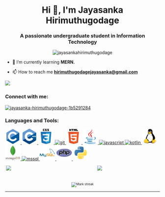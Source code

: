 <h1 align="center">Hi 👋, I'm Jayasanka Hirimuthugodage</h1>
<h3 align="center">A passionate undergraduate student in Information Technology</h3>

<p align="center"> <img src="https://komarev.com/ghpvc/?username=jayasankahirimuthugodage&label=Profile%20views&color=0e75b6&style=flat" alt="jayasankahirimuthugodage" /> </p>

- 🌱 I’m currently learning **MERN.**

- 📫 How to reach me **hirimuthugodagejayasanka@gmail.com**
<img src="https://raw.githubusercontent.com/JayasankaHirimuthugodage/Test_2/refs/heads/main/Computer-Code-Processing-Concept.webp" width=10%>
<h3 align="left">Connect with me:</h3>
<p align="left">
<a href="https://linkedin.com/in/jayasanka-hirimuthugodage-1b5291284" target="blank"><img align="center" src="https://raw.githubusercontent.com/rahuldkjain/github-profile-readme-generator/master/src/images/icons/Social/linked-in-alt.svg" alt="jayasanka-hirimuthugodage-1b5291284" height="30" width="40" /></a>
</p>

<h3 align="left">Languages and Tools:</h3>
<p align="left"> <a href="https://www.cprogramming.com/" target="_blank" rel="noreferrer"> <img src="https://raw.githubusercontent.com/devicons/devicon/master/icons/c/c-original.svg" alt="c" width="50" height="50"/> </a> <a href="https://www.w3schools.com/cpp/" target="_blank" rel="noreferrer"> <img src="https://raw.githubusercontent.com/devicons/devicon/master/icons/cplusplus/cplusplus-original.svg" alt="cplusplus" width="50" height="50"/> </a> <a href="https://www.w3schools.com/css/" target="_blank" rel="noreferrer"> <img src="https://raw.githubusercontent.com/devicons/devicon/master/icons/css3/css3-original-wordmark.svg" alt="css3" width="50" height="50"/> </a> <a href="https://git-scm.com/" target="_blank" rel="noreferrer"> <img src="https://www.vectorlogo.zone/logos/git-scm/git-scm-icon.svg" alt="git" width="50" height="50"/> </a> <a href="https://www.w3.org/html/" target="_blank" rel="noreferrer"> <img src="https://raw.githubusercontent.com/devicons/devicon/master/icons/html5/html5-original-wordmark.svg" alt="html5" width="50" height="50"/> </a> <a href="https://www.java.com" target="_blank" rel="noreferrer"> <img src="https://raw.githubusercontent.com/devicons/devicon/master/icons/java/java-original.svg" alt="java" width="50" height="50"/> </a> <a href="https://developer.mozilla.org/en-US/docs/Web/JavaScript" target="_blank" rel="noreferrer"> <img src="https://github.com/Scar1109/skill-icons/blob/main/icons/JavaScript.svg" alt="javascript" width="50" height="50"/> </a> <a href="https://kotlinlang.org" target="_blank" rel="noreferrer"> <img src="https://www.vectorlogo.zone/logos/kotlinlang/kotlinlang-icon.svg" alt="kotlin" width="50" height="50"/> </a> <a href="https://www.linux.org/" target="_blank" rel="noreferrer"> <img src="https://raw.githubusercontent.com/devicons/devicon/master/icons/linux/linux-original.svg" alt="linux" width="50" height="50"/> </a> <a href="https://www.mongodb.com/" target="_blank" rel="noreferrer"> <img src="https://raw.githubusercontent.com/devicons/devicon/master/icons/mongodb/mongodb-original-wordmark.svg" alt="mongodb" width="50" height="50"/> </a> <a href="https://www.microsoft.com/en-us/sql-server" target="_blank" rel="noreferrer"> <img src="https://www.svgrepo.com/show/303229/microsoft-sql-server-logo.svg" alt="mssql" width="50" height="50"/> </a> <a href="https://www.mysql.com/" target="_blank" rel="noreferrer"> <img src="https://raw.githubusercontent.com/devicons/devicon/master/icons/mysql/mysql-original-wordmark.svg" alt="mysql" width="50" height="50"/> </a> <a href="https://www.php.net" target="_blank" rel="noreferrer"> <img src="https://raw.githubusercontent.com/devicons/devicon/master/icons/php/php-original.svg" alt="php" width="50" height="50"/> </a> <a href="https://www.python.org" target="_blank" rel="noreferrer"> <img src="https://raw.githubusercontent.com/devicons/devicon/master/icons/python/python-original.svg" alt="python" width="50" height="50"/> </a> </p>


<p align="center">
  <!--- stats (start) -->
  <div style="display: flex; justify-content: center; align-items: center; gap: 20px; flex-wrap: wrap;">
    <img align="left" src="https://github-readme-stats.vercel.app/api?username=jayasankahirimuthugodage&theme=light&show_icons=true&count_private=true" style="width: 55%; max-width: 500px; font-size: x-large;" />
    <img align="right" src="https://github-readme-stats.anuraghazra1.vercel.app/api/top-langs/?username=jayasankahirimuthugodage&theme=light&hide_border=false&no-bg=true&no-frame=true&langs_count=10" style="width: 40%; max-width: 400px; font-size: smaller;" />
  </div>
  <br><br>

  <div style="text-align: center;">
    <img title="🔥 Get streak stats for your profile at git.io/streak-stats" alt="Mark streak" src="https://github-readme-streak-stats.herokuapp.com/?user=jayasankahirimuthugodage&theme=light&hide_border=false" style="width: 70%; max-width: 700px; font-size: x-small;" />
  </div>
  <!--- stats (end) -->
</p>

---

